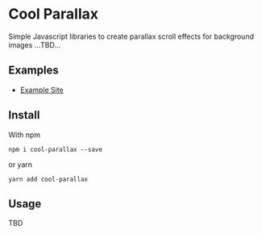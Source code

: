 # Cool Parallax

Simple Javascript libraries to create parallax scroll effects for background images
...TBD...

## Examples

* [Example Site](https://#)

## Install

With npm

```
npm i cool-parallax --save
```

or yarn

```
yarn add cool-parallax
```

## Usage

TBD
